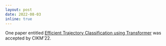 ```yaml
---
layout: post
date: 2022-08-03
inline: true
---
```


One paper entitled [Efficient Trajectory Classification using Transformer](https://zhangjunbo.org/pdf/2022_CIKM_TrajFormer.pdf) was accepted by CIKM'22. 
